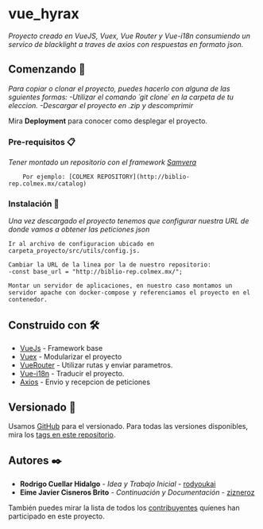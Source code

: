 # vue_hyrax

_Proyecto creado en VueJS, Vuex, Vue Router y Vue-i18n consumiendo un servico de blacklight a traves de axios con respuestas en formato json._

## Comenzando 🚀

_Para copiar o clonar el proyecto, puedes hacerlo con alguna de las sguientes formas: 
 -Utilizar el comando ´git clone´ en la carpeta de tu eleccion.
 -Descargar el proyecto en .zip y descomprimir_

Mira **Deployment** para conocer como desplegar el proyecto.


### Pre-requisitos 📋

_Tener montado un repositorio con el framework [Samvera](http://samvera.org)_

```
    Por ejemplo: [COLMEX REPOSITORY](http://biblio-rep.colmex.mx/catalog)
```

### Instalación 🔧

_Una vez descargado el proyecto tenemos que  configurar nuestra URL de donde vamos a obtener las peticiones json_

```
Ir al archivo de configuracion ubicado en carpeta_proyecto/src/utils/config.js.

Cambiar la URL de la linea por la de nuestro repositorio:
-const base_url = "http://biblio-rep.colmex.mx/";

Montar un servidor de aplicaciones, en nuestro caso montamos un servidor apache con docker-compose y referenciamos el proyecto en el contenedor.
```


## Construido con 🛠️

* [VueJs](http://www.dropwizard.io/1.0.2/docs/) - Framework base
* [Vuex](https://maven.apache.org/) - Modularizar el proyecto
* [VueRouter](https://rometools.github.io/rome/) - Utilizar rutas y enviar parametros.
* [Vue-i18n](https://rometools.github.io/rome/) - Traducir el proyecto.
* [Axios](https://rometools.github.io/rome/) - Envio y recepcion de peticiones

## Versionado 📌

Usamos [GitHub](https://github.com/) para el versionado. Para todas las versiones disponibles, mira los [tags en este repositorio](https://github.com/ColmexBDCV/vue_hyrax/master).

## Autores ✒️


* **Rodrigo Cuellar Hidalgo** - *Idea y Trabajo Inicial* - [rodyoukai](https://github.com/rodyoukai)
* **Eime Javier Cisneros Brito** - *Continuación y Documentación* - [zizneroz](#zizneroz)

También puedes mirar la lista de todos los [contribuyentes](https://github.com/ColmexBDCV/vue_hyrax/contributors) quíenes han participado en este proyecto.